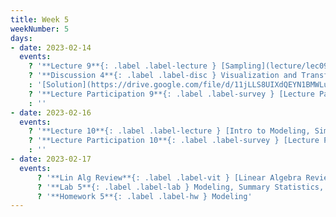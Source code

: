 ```yaml
---
title: Week 5
weekNumber: 5
days:
- date: 2023-02-14
  events:
    ? '**Lecture 9**{: .label .label-lecture } [Sampling](lecture/lec09)'
    ? '**Discussion 4**{: .label .label-disc } Visualization and Transformation [worksheet](https://drive.google.com/file/d/1BbVys9Rk-W_rt8g3zgB1QxVd7ZP5CdnM/view?usp=sharing), [worksheet notebook](https://data100.datahub.berkeley.edu/hub/user-redirect/git-pull?repo=https%3A%2F%2Fgithub.com%2FDS-100%2Fsp23&branch=main&urlpath=lab%2Ftree%2Fsp23%2Fdisc%2Fdisc04%2Fdisc04_coding_exercises.ipynb)' 
    : '[Solution](https://drive.google.com/file/d/11jLLS8UIXdQEYN1BMWLu4U-lcvF3vNs7/view?usp=sharing)'
    ? '**Lecture Participation 9**{: .label .label-survey } [Lecture Participation 9](https://app.sli.do/event/4bKEgUKihiZu9b5XzFuHCt/embed/polls/01aec668-0139-4a90-9923-c455ad29d20b)'
    : ''
- date: 2023-02-16
  events:
    ? '**Lecture 10**{: .label .label-lecture } [Intro to Modeling, Simple Linear Regression](lecture/lec10)'
    ? '**Lecture Participation 10**{: .label .label-survey } [Lecture Participation 10](https://app.sli.do/event/duxe7rifbQk5951Y5zkFum/embed/polls/fa9601e8-e268-4d04-9bdb-8b1504e2414f)'
    : ''
- date: 2023-02-17
  events:
      ? '**Lin Alg Review**{: .label .label-vit } [Linear Algebra Review #2](https://edstem.org/us/courses/33744/discussion/2581425)'
      ? '**Lab 5**{: .label .label-lab } Modeling, Summary Statistics, and Loss Functions'
      ? '**Homework 5**{: .label .label-hw } Modeling'
---
```

